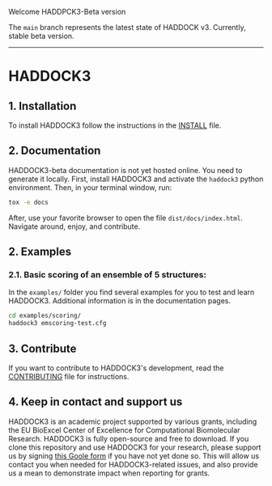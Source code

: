 Welcome HADDPCK3-Beta version

The `main` branch represents the latest state of HADDOCK v3. Currently,
stable beta version.

* * *

# HADDOCK3

## 1. Installation

To install HADDOCK3 follow the instructions in the [INSTALL](docs/INSTALL.md) file.

## 2. Documentation

HADDOCK3-beta documentation is not yet hosted online. You need to generate
it locally. First, install HADDOCK3 and activate the `haddock3` python
environment. Then, in your terminal window, run:

```bash
tox -e docs
```

After, use your favorite browser to open the file
`dist/docs/index.html`. Navigate around, enjoy, and contribute.

## 2. Examples

### 2.1. Basic scoring of an ensemble of 5 structures:

In the `examples/` folder you find several examples for you to test and
learn HADDOCK3. Additional information is in the documentation pages.

```bash
cd examples/scoring/
haddock3 emscoring-test.cfg
```

## 3. Contribute

If you want to contribute to HADDOCK3's development, read the
[CONTRIBUTING](CONTRIBUTING.md) file for instructions.

## 4. Keep in contact and support us

HADDOCK3 is an academic project supported by various grants, including the EU BioExcel Center of Excellence for Computational Biomolecular Research. HADDOCK3 is fully open-source and free to download. If you clone this repository and use HADDOCK3 for your research, please support us by signing [this Goole form][googleform] if you have not yet done so. This will allow us contact you when needed for HADDOCK3-related issues, and also provide us a mean to demonstrate impact when reporting for grants.

[googleform]: https://docs.google.com/forms/d/e/1FAIpQLScDcd0rWtuzJ_4nftkDAHoLVwr1IAVwNJGhbaZdTYZ4vWu25w/viewform
